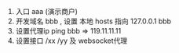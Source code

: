 1. 入口 aaa (演示商户)
2. 开发域名 bbb , 设置 本地 hosts 指向 127.0.0.1 bbb 
3. 设置代理ip  ping bbb => 119.11.11.11
4. 设置接口 /xx /yy 及 websocket代理